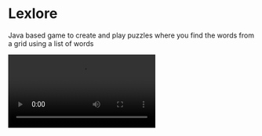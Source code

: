 # Lexlore
Java based game to create and play puzzles where you find the words from a grid using a list of words

![Hello](/Submission/Lex_demo.mp4)